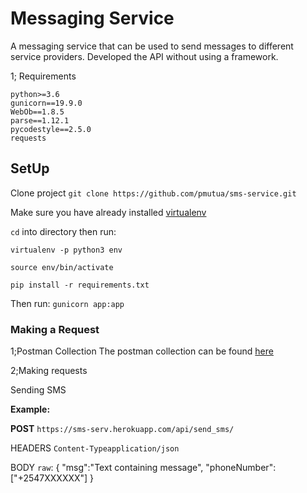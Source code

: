 # Messaging Service

A messaging service that can be used to send messages to different service providers. Developed the API without using a framework.

1; Requirements

    python>=3.6
    gunicorn==19.9.0
    WebOb==1.8.5
    parse==1.12.1
    pycodestyle==2.5.0
    requests

## SetUp

Clone project `git clone https://github.com/pmutua/sms-service.git`

Make sure  you have already installed [virtualenv](https://pypi.org/project/virtualenv/)

`cd` into directory then  run:

`virtualenv -p python3 env`

`source env/bin/activate`

`pip install -r requirements.txt`

Then run: `gunicorn app:app`

### Making a Request

1;Postman Collection
The postman collection can be found [here](https://documenter.getpostman.com/view/8315062/SVtTz8wH?version=latest)

2;Making requests

Sending SMS

**Example:**

**POST** `https://sms-serv.herokuapp.com/api/send_sms/`

HEADERS   `Content-Typeapplication/json`

BODY `raw`:
    {
        "msg":"Text containing message",
        "phoneNumber":["+2547XXXXXX"]
    }
